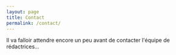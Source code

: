 ```yaml
---
layout: page
title: Contact
permalink: /contact/
---
```

Il va falloir attendre encore un peu avant de contacter l'équipe de rédactrices...
